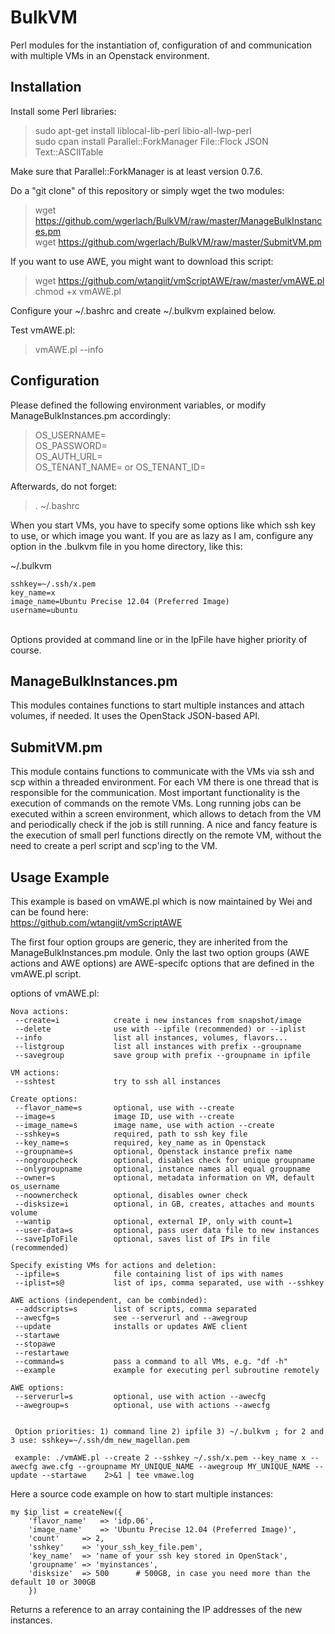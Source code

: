 BulkVM
======

Perl modules for the instantiation of, configuration of and communication with multiple VMs in an Openstack environment.

Installation
------------
Install some Perl libraries:
> sudo apt-get install liblocal-lib-perl libio-all-lwp-perl<br>
> sudo cpan install Parallel::ForkManager File::Flock JSON Text::ASCIITable<br>

Make sure that Parallel::ForkManager is at least version 0.7.6.

Do a "git clone" of this repository or simply wget the two modules:
> wget https://github.com/wgerlach/BulkVM/raw/master/ManageBulkInstances.pm<br>
> wget https://github.com/wgerlach/BulkVM/raw/master/SubmitVM.pm<br>

If you want to use AWE, you might want to download this script:<br>
> wget https://github.com/wtangiit/vmScriptAWE/raw/master/vmAWE.pl<br>
> chmod +x vmAWE.pl<br>

Configure your ~/.bashrc and create ~/.bulkvm explained below.<br>

Test vmAWE.pl:<br>
> vmAWE.pl --info


Configuration
-------------
Please defined the following environment variables, or modify ManageBulkInstances.pm accordingly:<br>
> OS_USERNAME=<br>
> OS_PASSWORD=<br>
> OS_AUTH_URL=<br>
> OS_TENANT_NAME= or OS_TENANT_ID=<br>

Afterwards, do not forget:
> . ~/.bashrc

When you start VMs, you have to specify some options like which ssh key to use, or which image you want. If you are as lazy as I am, configure any option in the .bulkvm file in you home directory, like this:<br>

~/.bulkvm<br>

    sshkey=~/.ssh/x.pem
    key_name=x
    image_name=Ubuntu Precise 12.04 (Preferred Image)
    username=ubuntu

<br>
Options provided at command line or in the IpFile have higher priority of course.

ManageBulkInstances.pm 
----------------------
This modules containes functions to start multiple instances and attach volumes, if needed. It uses the OpenStack JSON-based API.

SubmitVM.pm
-----------
This module contains functions to communicate with the VMs via ssh and scp within a threaded environment. For each VM there is one thread that is responsible for the communication. Most important functionality is the execution of commands on the remote VMs. Long running jobs can be executed within a screen environment, which allows to detach from the VM and periodically check if the job is still running.
A nice and fancy feature is the execution of small perl functions directly on the remote VM, without the need to create a perl script and scp'ing to the VM.



Usage Example
-------------
This example is based on vmAWE.pl which is now maintained by Wei and can be found here:<br>
https://github.com/wtangiit/vmScriptAWE<br>

The first four option groups are generic, they are inherited from the ManageBulkInstances.pm module. Only the last two option groups (AWE actions and AWE options) are AWE-specifc options that are defined in the vmAWE.pl script.

options of vmAWE.pl: 

    Nova actions:
     --create=i            create i new instances from snapshot/image
     --delete              use with --ipfile (recommended) or --iplist
     --info                list all instances, volumes, flavors...
     --listgroup           list all instances with prefix --groupname
     --savegroup           save group with prefix --groupname in ipfile

    VM actions:
     --sshtest             try to ssh all instances

    Create options:
     --flavor_name=s       optional, use with --create
     --image=s             image ID, use with --create
     --image_name=s        image name, use with action --create
     --sshkey=s            required, path to ssh key file
     --key_name=s          required, key_name as in Openstack
     --groupname=s         optional, Openstack instance prefix name
     --nogroupcheck        optional, disables check for unique groupname
     --onlygroupname       optional, instance names all equal groupname
     --owner=s             optional, metadata information on VM, default os_username
     --noownercheck        optional, disables owner check
     --disksize=i          optional, in GB, creates, attaches and mounts volume
     --wantip              optional, external IP, only with count=1
     --user-data=s         optional, pass user data file to new instances
     --saveIpToFile        optional, saves list of IPs in file (recommended)

    Specify existing VMs for actions and deletion:
     --ipfile=s            file containing list of ips with names
     --iplist=s@           list of ips, comma separated, use with --sshkey

    AWE actions (independent, can be combinded):
     --addscripts=s        list of scripts, comma separated
     --awecfg=s            see --serverurl and --awegroup
     --update              installs or updates AWE client
     --startawe            
     --stopawe             
     --restartawe          
     --command=s           pass a command to all VMs, e.g. "df -h"
     --example             example for executing perl subroutine remotely

    AWE options:
     --serverurl=s         optional, use with action --awecfg
     --awegroup=s          optional, use with actions --awecfg

 
     Option priorities: 1) command line 2) ipfile 3) ~/.bulkvm ; for 2 and 3 use: sshkey=~/.ssh/dm_new_magellan.pem
 
     example: ./vmAWE.pl --create 2 --sshkey ~/.ssh/x.pem --key_name x --awecfg awe.cfg --groupname MY_UNIQUE_NAME --awegroup MY_UNIQUE_NAME --update --startawe    2>&1 | tee vmawe.log

Here a source code example on how to start multiple instances:<br>

    my $ip_list = createNew({
        'flavor_name'	=> 'idp.06',
        'image_name'	=> 'Ubuntu Precise 12.04 (Preferred Image)',
        'count'		=> 2,
        'sshkey'	=> 'your_ssh_key_file.pem',
        'key_name'	=> 'name of your ssh key stored in OpenStack',
        'groupname'	=> 'myinstances',
        'disksize'	=> 500		# 500GB, in case you need more than the default 10 or 300GB
        })

Returns a reference to an array containing the IP addresses of the new instances.

